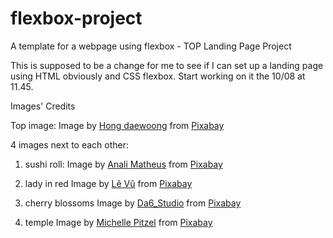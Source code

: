 # flexbox-project
A template for a webpage using flexbox - TOP Landing Page Project

This is supposed to be a change for me to see if I can set up a landing page using HTML obviously and CSS flexbox. 
Start working on it the 10/08 at 11.45.



Images' Credits

Top image: Image by <a href="https://pixabay.com/users/rmsep4-12979322/?utm_source=link-attribution&utm_medium=referral&utm_campaign=image&utm_content=6934544">Hong daewoong</a> from <a href="https://pixabay.com//?utm_source=link-attribution&utm_medium=referral&utm_campaign=image&utm_content=6934544">Pixabay</a>

4 images next to each other:
1. sushi roll: Image by <a href="https://pixabay.com/users/amatheus-43686321/?utm_source=link-attribution&utm_medium=referral&utm_campaign=image&utm_content=8735316">Anali Matheus</a> from <a href="https://pixabay.com//?utm_source=link-attribution&utm_medium=referral&utm_campaign=image&utm_content=8735316">Pixabay</a>

2. lady in red Image by <a href="https://pixabay.com/users/vuhoangno7-37774466/?utm_source=link-attribution&utm_medium=referral&utm_campaign=image&utm_content=8182795">Lê Vũ</a> from <a href="https://pixabay.com//?utm_source=link-attribution&utm_medium=referral&utm_campaign=image&utm_content=8182795">Pixabay</a>

3. cherry blossoms Image by <a href="https://pixabay.com/users/da6_studio-8655195/?utm_source=link-attribution&utm_medium=referral&utm_campaign=image&utm_content=7969007">Da6_Studio</a> from <a href="https://pixabay.com//?utm_source=link-attribution&utm_medium=referral&utm_campaign=image&utm_content=7969007">Pixabay</a>

4. temple Image by <a href="https://pixabay.com/users/michelle_pitzel-165491/?utm_source=link-attribution&utm_medium=referral&utm_campaign=image&utm_content=1670926">Michelle Pitzel</a> from <a href="https://pixabay.com//?utm_source=link-attribution&utm_medium=referral&utm_campaign=image&utm_content=1670926">Pixabay</a>
